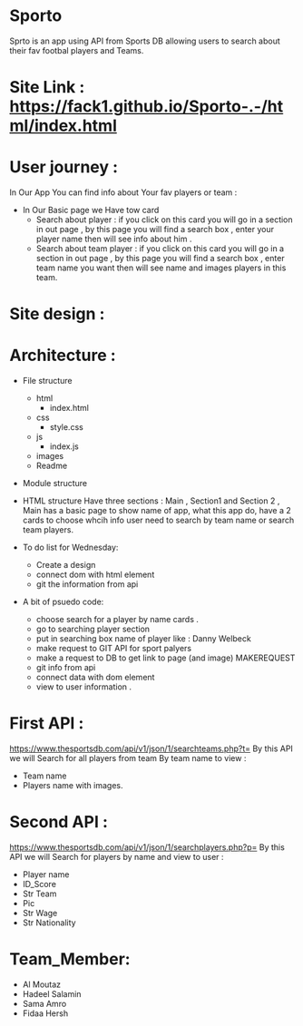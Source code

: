 
# Sporto
Sprto is an app using API from Sports DB allowing users to search about their fav footbal players and Teams.

# Site Link : https://fack1.github.io/Sporto-.-/html/index.html

# User journey :
In Our App You can find info about Your fav players or team :
  - In Our Basic page we Have tow card 
      - Search about player : if you click on this card you will go in a section in out page , by this page you will find a 
        search box , enter your player name then will see info about him .
      - Search about team player : if you click on this card you will go in a section in out page , by this page you will             find a search box , enter team name you want then will see name and images players in this team.
  
# Site design :

# Architecture : 
- File structure
  - html
    - index.html
  - css
    - style.css
  - js
    - index.js
  - images
  - Readme

- Module structure

- HTML structure
Have three sections : Main , Section1 and Section 2 ,
Main has a basic page to show name of app, what this app do, have a 2 cards to choose whcih info user need to search by team name or search team players.

- To do list for Wednesday:
  - Create a design 
  - connect dom with html element 
  - git the information from api 

- A bit of psuedo code:
  - choose search for a player by name cards .
  - go to searching player section 
  - put in searching box name of player like : Danny Welbeck
  - make request to GIT API for sport palyers
  - make a request to DB to get link to page (and image) MAKEREQUEST
  - git info from api
  - connect data with dom element 
  - view to user information .


# First API : 
https://www.thesportsdb.com/api/v1/json/1/searchteams.php?t=
By this API we will Search for all players from team By team name to view :
- Team name
- Players name with images.

# Second API :
https://www.thesportsdb.com/api/v1/json/1/searchplayers.php?p=
By this API we will Search for players by name and view to user :
- Player name
- ID_Score
- Str Team 
- Pic
- Str Wage
- Str Nationality

# Team_Member:

- Al Moutaz 
- Hadeel Salamin
- Sama Amro
- Fidaa Hersh

